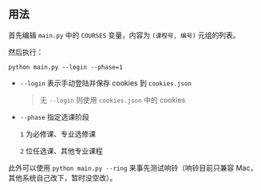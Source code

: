 ## 用法

首先编辑 `main.py` 中的 `COURSES` 变量，内容为 `(课程号, 编号)` 元组的列表。

然后执行：

```
python main.py --login --phase=1
```

- `--login` 表示手动登陆并保存 cookies 到 `cookies.json`

    > 无 `--login` 则使用 `cookies.json` 中的 cookies

- `--phase` 指定选课阶段

    `1` 为必修课、专业选修课

    `2` 位任选课、其他专业课程

此外可以使用 `python main.py --ring` 来事先测试响铃（响铃目前只兼容 Mac，其他系统自己改下，暂时没空改）。